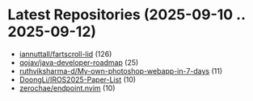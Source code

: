 # Latest Repositories (2025-09-10 .. 2025-09-12)

- [iannuttall/fartscroll-lid](https://github.com/iannuttall/fartscroll-lid) (126)
- [qojav/java-developer-roadmap](https://github.com/qojav/java-developer-roadmap) (25)
- [ruthviksharma-d/My-own-photoshop-webapp-in-7-days](https://github.com/ruthviksharma-d/My-own-photoshop-webapp-in-7-days) (11)
- [DoongLi/IROS2025-Paper-List](https://github.com/DoongLi/IROS2025-Paper-List) (10)
- [zerochae/endpoint.nvim](https://github.com/zerochae/endpoint.nvim) (10)
